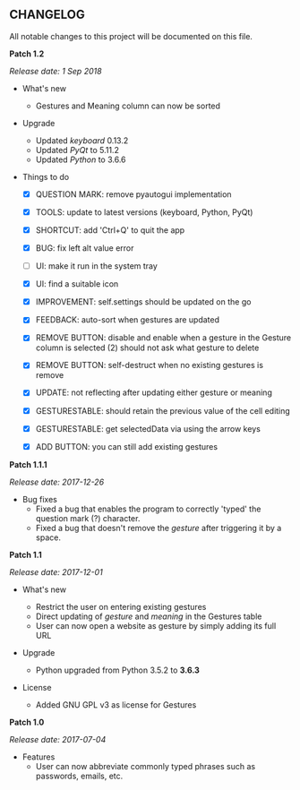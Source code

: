 CHANGELOG
---------
All notable changes to this project will be documented on this file.

**Patch 1.2**

_Release date: 1 Sep 2018_

* What's new
    * Gestures and Meaning column can now be sorted

* Upgrade
    * Updated _keyboard_ 0.13.2
    * Updated _PyQt_ to 5.11.2
    * Updated _Python_ to 3.6.6

* Things to do
    - [x] QUESTION MARK: remove pyautogui implementation
    - [x] TOOLS: update to latest versions (keyboard, Python, PyQt)
    - [x] SHORTCUT: add 'Ctrl+Q' to quit the app 
    - [x] BUG: fix left alt value error
    - [ ] UI: make it run in the system tray
    - [x] UI: find a suitable icon
    - [x] IMPROVEMENT: self.settings should be updated on the go
    - [x] FEEDBACK: auto-sort when gestures are updated
    - [x] REMOVE BUTTON: disable and enable when a gesture in the Gesture column is selected (2) should not ask what gesture to delete
    - [x] REMOVE BUTTON: self-destruct when no existing gestures is remove
    - [x] UPDATE: not reflecting after updating either gesture or meaning
    - [x] GESTURESTABLE: should retain the previous value of the cell editing
    - [x] GESTURESTABLE: get selectedData via using the arrow keys
    - [x] ADD BUTTON: you can still add existing gestures 


**Patch 1.1.1**

_Release date: 2017-12-26_

* Bug fixes
    * Fixed a bug that enables the program to correctly 'typed' the question mark (?) character.
    * Fixed a bug that doesn't remove the _gesture_ after triggering it by a space.


**Patch 1.1**

_Release date: 2017-12-01_

* What's new
    * Restrict the user on entering existing gestures
    * Direct updating of _gesture_ and _meaning_ in the Gestures table
    * User can now open a website as gesture by simply adding its full URL 

* Upgrade
    * Python upgraded from Python 3.5.2 to **3.6.3**

* License
    * Added GNU GPL v3 as license for Gestures


**Patch 1.0**

_Release date: 2017-07-04_

* Features
    * User can now abbreviate commonly typed phrases such as passwords, emails, etc.

